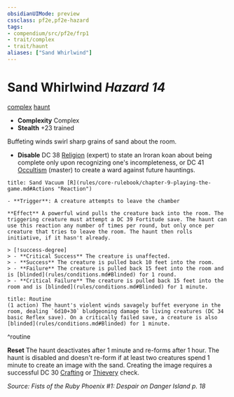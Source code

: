 ```yaml
---
obsidianUIMode: preview
cssclass: pf2e,pf2e-hazard
tags:
- compendium/src/pf2e/frp1
- trait/complex
- trait/haunt
aliases: ["Sand Whirlwind"]
---
```

# Sand Whirlwind *Hazard 14*  
[complex](rules/traits/complex.md "Complex Hazard Trait")  [haunt](rules/traits/haunt.md "Haunt Hazard Trait")  

- **Complexity** Complex
- **Stealth** +23 trained  

Buffeting winds swirl sharp grains of sand about the room.

- **Disable** DC 38 [Religion](compendium/skills.md#Religion) (expert) to state an Iroran koan about being complete only upon recognizing one's incompleteness, or DC 41 [Occultism](compendium/skills.md#Occultism) (master) to create a ward against future hauntings.  
     
```ad-embed-ability
title: Sand Vacuum [R](rules/core-rulebook/chapter-9-playing-the-game.md#Actions "Reaction")

- **Trigger**: A creature attempts to leave the chamber

**Effect** A powerful wind pulls the creature back into the room. The triggering creature must attempt a DC 39 Fortitude save. The haunt can use this reaction any number of times per round, but only once per creature that tries to leave the room. The haunt then rolls initiative, if it hasn't already.

> [!success-degree] 
> - **Critical Success** The creature is unaffected.
> - **Success** The creature is pulled back 10 feet into the room.
> - **Failure** The creature is pulled back 15 feet into the room and is [blinded](rules/conditions.md#Blinded) for 1 round.
> - **Critical Failure** The creature is pulled back 15 feet into the room and is [blinded](rules/conditions.md#Blinded) for 1 minute.
```

```ad-pf2-summary
title: Routine
(1 action) The haunt's violent winds savagely buffet everyone in the room, dealing `6d10+30` bludgeoning damage to living creatures (DC 34 basic Reflex save). On a critically failed save, a creature is also [blinded](rules/conditions.md#Blinded) for 1 minute.
```
^routine

**Reset** The haunt deactivates after 1 minute and re-forms after 1 hour. The haunt is disabled and doesn't re-form if at least two creatures spend 1 minute to create an image with the sand. Creating the image requires a successful DC 30 [Crafting](compendium/skills.md#Crafting) or [Thievery](compendium/skills.md#Thievery) check.  

*Source: Fists of the Ruby Phoenix #1: Despair on Danger Island p. 18*
